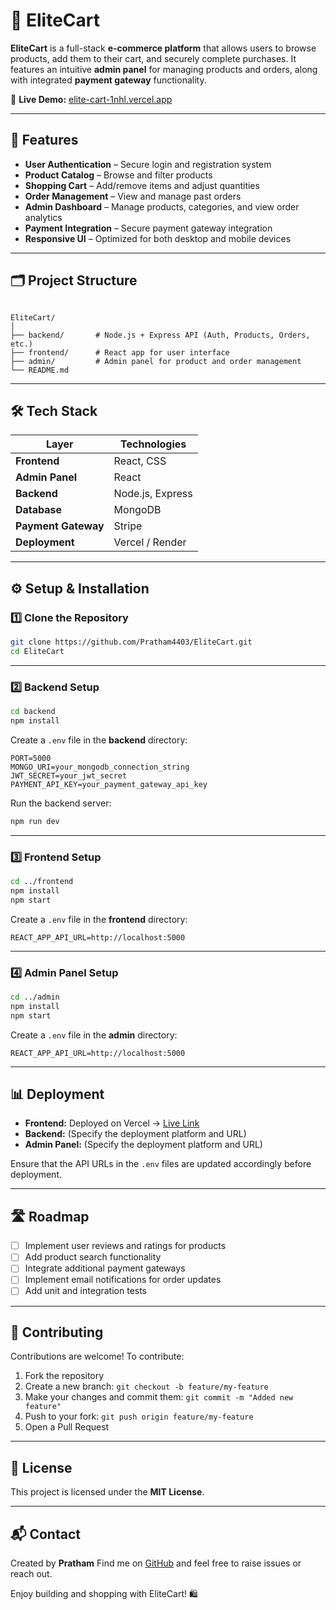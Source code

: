 # 🛒 EliteCart

**EliteCart** is a full-stack **e-commerce platform** that allows users to browse products, add them to their cart, and securely complete purchases. It features an intuitive **admin panel** for managing products and orders, along with integrated **payment gateway** functionality.

🔗 **Live Demo:** [elite-cart-1nhl.vercel.app](https://elite-cart-1nhl.vercel.app)

---

## 🚀 Features

- **User Authentication** – Secure login and registration system
- **Product Catalog** – Browse and filter products
- **Shopping Cart** – Add/remove items and adjust quantities
- **Order Management** – View and manage past orders
- **Admin Dashboard** – Manage products, categories, and view order analytics
- **Payment Integration** – Secure payment gateway integration
- **Responsive UI** – Optimized for both desktop and mobile devices

---

## 🗂️ Project Structure

```

EliteCart/
│
├── backend/       # Node.js + Express API (Auth, Products, Orders, etc.)
├── frontend/      # React app for user interface
├── admin/         # Admin panel for product and order management
└── README.md

````

---

## 🛠️ Tech Stack

| Layer               | Technologies                          |
|---------------------|---------------------------------------|
| **Frontend**        | React, CSS                            |
| **Admin Panel**     | React                                 |
| **Backend**         | Node.js, Express                      |
| **Database**        | MongoDB                               |
| **Payment Gateway** | Stripe    |
| **Deployment**      | Vercel / Render |

---

## ⚙️ Setup & Installation

### 1️⃣ Clone the Repository

```bash
git clone https://github.com/Pratham4403/EliteCart.git
cd EliteCart
````

---

### 2️⃣ Backend Setup

```bash
cd backend
npm install
```

Create a `.env` file in the **backend** directory:

```env
PORT=5000
MONGO_URI=your_mongodb_connection_string
JWT_SECRET=your_jwt_secret
PAYMENT_API_KEY=your_payment_gateway_api_key
```

Run the backend server:

```bash
npm run dev
```

---

### 3️⃣ Frontend Setup

```bash
cd ../frontend
npm install
npm start
```

Create a `.env` file in the **frontend** directory:

```env
REACT_APP_API_URL=http://localhost:5000
```

---

### 4️⃣ Admin Panel Setup

```bash
cd ../admin
npm install
npm start
```

Create a `.env` file in the **admin** directory:

```env
REACT_APP_API_URL=http://localhost:5000
```

---

## 📊 Deployment

* **Frontend:** Deployed on Vercel → [Live Link](https://elite-cart-1nhl.vercel.app)
* **Backend:** (Specify the deployment platform and URL)
* **Admin Panel:** (Specify the deployment platform and URL)

Ensure that the API URLs in the `.env` files are updated accordingly before deployment.

---

## 🛣️ Roadmap

* [ ] Implement user reviews and ratings for products
* [ ] Add product search functionality
* [ ] Integrate additional payment gateways
* [ ] Implement email notifications for order updates
* [ ] Add unit and integration tests

---

## 🤝 Contributing

Contributions are welcome! To contribute:

1. Fork the repository
2. Create a new branch: `git checkout -b feature/my-feature`
3. Make your changes and commit them: `git commit -m "Added new feature"`
4. Push to your fork: `git push origin feature/my-feature`
5. Open a Pull Request

---

## 📜 License

This project is licensed under the **MIT License**.

---

## 📬 Contact

Created by **Pratham**
Find me on [GitHub](https://github.com/Pratham4403) and feel free to raise issues or reach out.

Enjoy building and shopping with EliteCart! 🛍️


 
```
